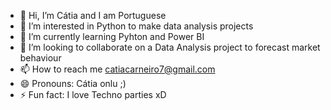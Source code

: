- 👋 Hi, I’m Cátia and I am Portuguese
- 👀 I’m interested in Python to make data analysis projects
- 🌱 I’m currently learning Pyhton and Power BI
- 💞️ I’m looking to collaborate on a Data Analysis project to forecast market behaviour
- 📫 How to reach me catiacarneiro7@gmail.com
- 😄 Pronouns: Cátia onlu ;)
- ⚡ Fun fact: I love Techno parties xD

<!---
Katemcs44/Katemcs44 is a ✨ special ✨ repository because its `README.md` (this file) appears on your GitHub profile.
You can click the Preview link to take a look at your changes.
--->
